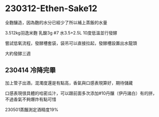 # 230312-Ethen-Sake12

全麴釀造，因為麴的水分已經少了所以補上蒸飯的水量

3.512kg羽逸米麴  乳酸3g  #7 水3.5+2.5L 10度低溫並行發酵

嘗試低氧流程，發酵槽套袋，袋吊可以直接拉起，發酵槽設置出水龍頭

大約發酵三週

## 230414 冷降完畢

加上管子出酒，混濁度還是有點高，香氣與口感表現算好，期待儲藏

口感表現很具體的哈密瓜汁，可以跟前面多次添加#10丹釀（伊丹諸白）有的拼，不過香氣不夠爆炸有點可惜

230501蒸餾測定酒精度19%